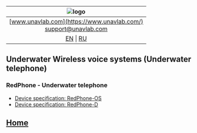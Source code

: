 | ![logo](https://ucnl.github.io/documentation/sm_logo.png) |
| :---: |
| [www.unavlab.com](https://www.unavlab.com/) <br/> [support@unavlab.com](mailto:support@unavlab.com) |
| [EN](README.md) \| [RU](README_RU.md) |

## Underwater Wireless voice systems (Underwater telephone)
### RedPhone - Underwater telephone
* [Device specification: RedPhone-OS](https://ucnl.github.io/Docs/EN/RedPhone/RedPhone-OS_specification_en.pdf)
* [Device specification: RedPhone-D](https://ucnl.github.io/Docs/EN/RedPhone/RedPhone-D_specification_en.pdf)  

## [Home](README.md)

